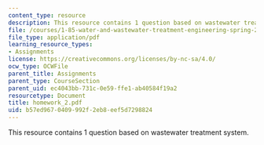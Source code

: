 ```yaml
---
content_type: resource
description: This resource contains 1 question based on wastewater treatment system.
file: /courses/1-85-water-and-wastewater-treatment-engineering-spring-2006/b57ed9670409992f2eb8eef5d7298824_homework_2.pdf
file_type: application/pdf
learning_resource_types:
- Assignments
license: https://creativecommons.org/licenses/by-nc-sa/4.0/
ocw_type: OCWFile
parent_title: Assignments
parent_type: CourseSection
parent_uid: ec4043bb-731c-0e59-ffe1-ab40584f19a2
resourcetype: Document
title: homework_2.pdf
uid: b57ed967-0409-992f-2eb8-eef5d7298824
---
```

This resource contains 1 question based on wastewater treatment system.